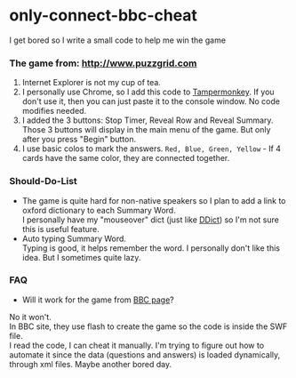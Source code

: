 # only-connect-bbc-cheat

I get bored so I write a small code to help me win the game

### The game from: http://www.puzzgrid.com

1. Internet Explorer is not my cup of tea.
2. I personally use Chrome, so I add this code to [Tampermonkey](https://chrome.google.com/webstore/detail/tampermonkey/dhdgffkkebhmkfjojejmpbldmpobfkfo).
If you don't use it, then you can just paste it to the console window. No code modifies needed.
3. I added the 3 buttons: Stop Timer, Reveal Row and Reveal Summary.
Those 3 buttons will display in the main menu of the game. But only after you press "Begin" button.
4. I use basic colos to mark the answers.
`Red, Blue, Green, Yellow` - If 4 cards have the same color, they are connected together.


### Should-Do-List
- The game is quite hard for non-native speakers so I plan to add a link to oxford dictionary to each Summary Word.  
I personally have my "mouseover" dict (just like [DDict](https://chrome.google.com/webstore/detail/ddict-translate-translato/bpggmmljdiliancllaapiggllnkbjocb)) so I'm not sure this is useful feature.
- Auto typing Summary Word.  
Typing is good, it helps remember the word. I personally don't like this idea. But I sometimes quite lazy.

### FAQ
* Will it work for the game from [BBC page](http://www.bbc.co.uk/programmes/articles/2Z79DzzJY8w2R58bpftq14k/quiz)?

No it won't.  
In BBC site, they use flash to create the game so the code is inside the SWF file.  
I read the code, I can cheat it manually. I'm trying to figure out how to automate it since the data (questions and answers) is loaded dynamically, through xml files. Maybe another bored day.
